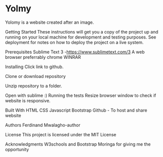 # Yolmy
Yolomy is a website created after an image.

Getting Started These instructions will get you a copy of the project up and running on your local machine for development and testing purposes. See deployment for notes on how to deploy the project on a live system.

Prerequisites Sublime Text 3 -https://www.sublimetext.com/3 
A web browser preferrably chrome WINRAR

Installing 
Click link to github.

Clone or download repository

Unzip repository to a folder.

Open with sublime :)
Running the tests
Resize browser window to check if website is responsive.

Built With 
HTML 
CSS 
Javascript 
Bootstrap 
Github - To host and share website

Authors 
Ferdinand Mwalagho-author

License
This project is licensed under the MIT License

Acknowledgments
W3schools and Bootstrap
Moringa for giving me the opportunity
